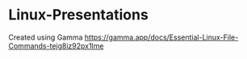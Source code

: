 # Linux-Presentations
Created using Gamma
https://gamma.app/docs/Essential-Linux-File-Commands-tejg8iz92px1lme
